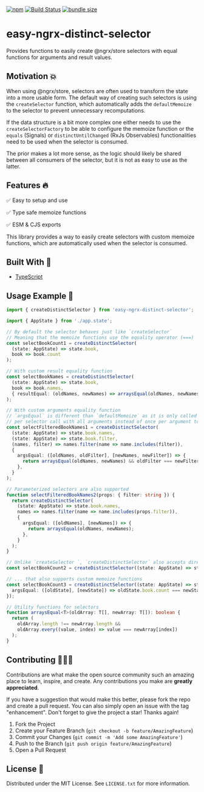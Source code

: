 [![npm](https://img.shields.io/npm/v/@ngneers/easy-ngrx-distinct-selector?color=%2300d26a&style=for-the-badge)](https://www.npmjs.com/package/@ngneers/easy-ngrx-distinct-selector)
[![Build Status](https://img.shields.io/github/actions/workflow/status/NGneers/easy-ngrx-distinct-selector/build.yml?branch=main&style=for-the-badge)](https://github.com/NGneers/easy-ngrx-distinct-selector/actions/workflows/build.yml)
[![bundle size](https://img.shields.io/bundlephobia/minzip/@ngneers/easy-ngrx-distinct-selector?color=%23FF006F&label=Bundle%20Size&style=for-the-badge)](https://bundlephobia.com/package/@ngneers/easy-ngrx-distinct-selector)

# easy-ngrx-distinct-selector

Provides functions to easily create @ngrx/store selectors with equal functions for arguments and result values.

## Motivation 💥

When using @ngrx/store, selectors are often used to transform the state into a more usable form.
The default way of creating such selectors is using the `createSelector` function, which automatically adds the `defaultMemoize` to the selector to prevent unnecessary recomputations.

If the data structure is a bit more complex one either needs to use the `createSelectorFactory` to be able to configure the memoize function or the `equals` (Signals) or `distinctUntilChanged` (RxJs Observables) functionalities need to be used when the selector is consumed.

The prior makes a lot more sense, as the logic should likely be shared between all consumers of the selector, but it is not as easy to use as the latter.

## Features 🔥

✅ Easy to setup and use

✅ Type safe memoize functions

✅ ESM & CJS exports

This library provides a way to easily create selectors with custom memoize functions, which are automatically used when the selector is consumed.

## Built With 🔧

- [TypeScript](https://www.typescriptlang.org/)

## Usage Example 🚀

```ts
import { createDistinctSelector } from 'easy-ngrx-distinct-selector';

import { AppState } from './app.state';

// By default the selector behaves just like `createSelector`
// Meaning that the memoize functions use the equality operator (===)
const selectBookCount1 = createDistinctSelector(
  (state: AppState) => state.book,
  book => book.count
);

// With custom result equality function
const selectBookNames = createDistinctSelector(
  (state: AppState) => state.book,
  book => book.names,
  { resultEqual: (oldNames, newNames) => arraysEqual(oldNames, newNames) }
);

// With custom arguments equality function
// `argsEqual` is different than `defaultMemoize` as it is only called once
// per selector call with all arguments instead of once per argument to improve type safety
const selectFilteredBookNames1 = createDistinctSelector(
  (state: AppState) => state.book.names,
  (state: AppState) => state.book.filter,
  (names, filter) => names.filter(name => name.includes(filter)),
  {
    argsEqual: ([oldNames, oldFilter], [newNames, newFilter]) => {
      return arraysEqual(oldNames, newNames) && oldFilter === newFilter;
    },
  }
);

// Parameterized selectors are also supported
function selectFilteredBookNames2(props: { filter: string }) {
  return createDistinctSelector(
    (state: AppState) => state.book.names,
    names => names.filter(name => name.includes(props.filter)),
    {
      argsEqual: ([oldNames], [newNames]) => {
        return arraysEqual(oldNames, newNames);
      },
    }
  );
}

// Unlike `createSelector `, `createDistinctSelector` also accepts direct projection of the state
const selectBookCount2 = createDistinctSelector((state: AppState) => state.book.count);

// ... that also supports custom memoize functions
const selectBookCount3 = createDistinctSelector((state: AppState) => state.book.count, {
  argsEqual: ([oldState], [newState]) => oldState.book.count === newState.book.count,
});

// Utility functions for selectors
function arraysEqual<T>(oldArray: T[], newArray: T[]): boolean {
  return (
    oldArray.length !== newArray.length &&
    oldArray.every((value, index) => value === newArray[index])
  );
}
```

## Contributing 🧑🏻‍💻

Contributions are what make the open source community such an amazing place to learn, inspire, and create. Any contributions you make are **greatly appreciated**.

If you have a suggestion that would make this better, please fork the repo and create a pull request. You can also simply open an issue with the tag "enhancement".
Don't forget to give the project a star! Thanks again!

1. Fork the Project
2. Create your Feature Branch (`git checkout -b feature/AmazingFeature`)
3. Commit your Changes (`git commit -m 'Add some AmazingFeature'`)
4. Push to the Branch (`git push origin feature/AmazingFeature`)
5. Open a Pull Request

## License 🔑

Distributed under the MIT License. See `LICENSE.txt` for more information.
